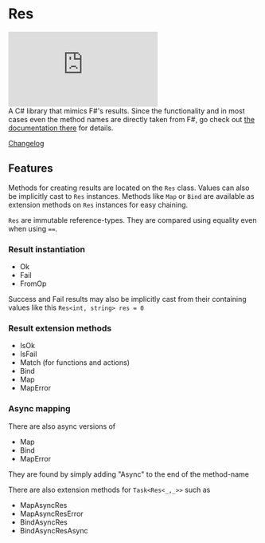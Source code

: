 # Res

[![Nuget](https://img.shields.io/nuget/v/ComradeVanti.CSharpTools.Res)](https://www.nuget.org/packages/ComradeVanti.CSharpTools.Res)  
A C# library that mimics F#'s results. Since the functionality and in most cases
even the method names are directly taken from F#, go check
out [the documentation there](https://fsharp.github.io/fsharp-core-docs/reference/fsharp-core-resultmodule.html)
for details.

[Changelog](https://github.com/ComradeVanti/res-csharp/blob/main/CHANGELOG.md)

## Features

Methods for creating results are located on the `Res` class. Values can also be
implicitly cast to `Res` instances. Methods like `Map`
or `Bind` are available as extension methods on `Res` instances for easy
chaining.

`Res` are immutable reference-types. They are compared using equality even when
using `==`.

### Result instantiation

- Ok
- Fail
- FromOp

Success and Fail results may also be implicitly cast from their containing
values like this
`Res<int, string> res = 0`

### Result extension methods

- IsOk
- IsFail
- Match (for functions and actions)
- Bind
- Map
- MapError

### Async mapping

There are also async versions of

- Map
- Bind
- MapError

They are found by simply adding "Async" to the end of the method-name

There are also extension methods for `Task<Res<_,_>>` such as

- MapAsyncRes
- MapAsyncResError
- BindAsyncRes
- BindAsyncResAsync